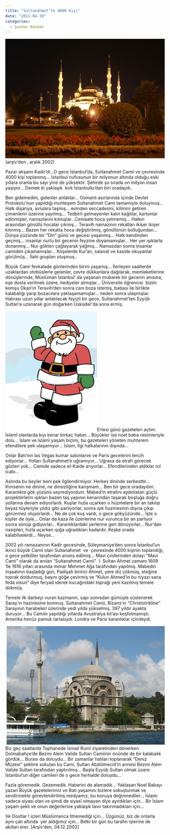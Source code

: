 ```yaml
---
title: "Sultanahmet’te 4000 Kişi"
date: "2011-04-19"
categories: 
  - Şundan Bundan
---
```


[![meczet_rb1.jpg](../uploads/2011/04/meczet_rb1.jpg)](../uploads/2011/04/meczet_rb1.jpg "meczet_rb1.jpg") (arşiv’den , aralık 2002)

Pazar akşamı Kadir’di...O gece İstanbul’da, Sultanahmet Camii ve çevresinde 4000 kişi toplanmış... İstanbul nufusunun bir milyonun altında olduğu eski yıllara oranla bu sayı yine de yüksektir. Şehirde şu sırada on milyon insan yaşıyor... Demek ki yaklaşık  kırk İstanbullu’dan biri oradaydı..

Ben gidemedim, gidenler anlatılar... Osmanlı asırlarında içinde Devlet Protokolu’nun yapıldığı muhteşem Sultanahmet Cami tamamiyle doluymuş... Halk dışarıya, avlulara taşmış... evinden seccadesini, kilimini getiren çimenlerin üzerine yayılmış... Tedbirli gelmeyenler kalın kağıtlar, kartonlar edinmişler, namazlarını kılmışlar...Cemaate hoca yetmemiş... Halkın arasından gönüllü hocalar çıkmış... Teravih namazının rekatları ikişer ikişer kılınmış... Bazen her rekatta hoca değiştirilmiş, gönüllünün bolluğundan... Dünya yüzünde bir “Din” günü ve gecesi yaşanmış... Halk kendinden geçmiş... insanlar nurlu bir gecenin feyzine doyamamışlar... Her yer ışıklarla donanmış... Nur gökten çağlayarak yağmış... Namazdan sonra insanlar camiden çıkamamışlar... Köşelerde Kur’an, salavat ve kaside okuyanlar görülmüş... İlahi grupları oluşmuş..

Büyük Cami fevkalade günlerinden birini yaşamış... İlerleyen saatlerde uzaklardan otobüslerle gelenler, çevre dükkanlara dağılarak, memleketlerine dönüşlerinde, Müslüman İstanbul’ da yaşanan mubarek bir gecenin anısına, eşe dosta verilmek üzere, hediyeler almışlar... Üniversite öğrencisi  bizim komşu Okan’ın Teravih’den sonra canı boza istemiş, babası ile birlikte kalabalığı yarıp bozacılara yaklaşamamışlar... neden sonra ulaşmışlar. Hatırası uzun yıllar anlatılacak feyizli bir gece, Sultanahmet’ten Eyyüb Sultan’a uzanarak gün doğarken Üsküdar'da sona ermiş.

[![noel_baba.jpg](../uploads/2011/04/noel_baba.jpg)](../uploads/2011/04/noel_baba.jpg "noel_baba.jpg")Ertesi günü gazeteleri açtım. İslamî olanlarda kıyı kenar birkaç haber... Büyükler ise noel baba resimleriyle dolu... İslam ve islamî yaşam biçimi, bu gazeteleri yöneten muhterem efendilere pek ulaşamıyor... İslam, İlgi halkalarının dışında...

Onlar Batı’nın las Vegas kumar salonlarını ve Paris gecelerini tercih ediyorlar... Yolları Sultanahmet’e uğramıyor... Uğrasa da etrafı görecek gözleri yok... Camide sadece el-Kaide arıyorlar... Efendilerinden aldıklar rol icabı...

Aslında bu beyler beni pek ilgilendirmiyor. Herkes dininde serbesttir... Kimsenin ne dinine, ne dinsizliğine karışmam... Ben bir gece oradaydım. Karanlıkta gök yüzünü seyrediyordum. Mabed’in etrafını aydınlatan güçlü projektörlerin ışıkları bazen taş yapının kenarından taşarak boşluğa doğru yollarına devam ediyorlardı. Kuşlar hızla uçarken o hüzmelere bir an takılıp beyaz tüyleriyle yıldız gibi parlıyorlar, sonra ışık huzmesinin dışına çıkıp görünmez oluyorlardı... Ne de çok kuş vardı, o gece gökyüzünde... İşte o kişiler de öyle... Onlar da kaza ile üzerlerine nur vurunca bir an parlıyor sonra sönüp gidiyorlar... Karanlıklardaki yerlerine geri dönüyorlar... Nur’dan nasipleri, hızla uçarken ışığa uğradıkları kadardır. Keşke orada kalabilselerdi... Neyse...

2002 yılı ramazanının Kadir gecesinde, Süleymaniye’den sonra İstanbul’un ikinci büyük Camii olan Sultanahmet  ve  çevresinde 4000 kişinin toplandığı, o gece yetkililer tarafından anons edilmiş... Mavi çinilerinden dolayı “Mavi Cami” olarak da anılan “Sultanahmet Camii”  I. Sultan Ahmet zamanı 1609 1le 1616 yılları arasında mimar Mehmet Ağa tarafından yapılmış. Mabedin inşaatının başladığı gün, Padişah birinci Ahmet, yere diz çökmüş, eteğine toprak doldurmuş, başını göğe çevirmiş ve “Kulun Ahmed’in bu niyazı sana feda olsun” diye feryad iderek kucağındaki toprağı yeni kazılmış temele dökmüş.

Temele ilk darbeyi vuran kazmanın, sapı sonradan gümüşle süslenerek Saray’ın hazinesine konmuş. Sultanahmet Camii, Bizans’ın “Christotrikline” Sarayının harabeleri üzerinde yedi yılda yükselmiş. 397 yıldır ayakta duruyor... Bu Camiin yapıldığı yıllarda Avustralya kıt’ası keşfolmamıştı. Amerika henüz pamuk tarlasıydı. Londra ve Paris karanlıklar içindeydi.  

 [![bezm.jpg](../uploads/2011/04/bezm.jpg)](../uploads/2011/04/bezm.jpg "bezm.jpg")Biz geç saatlarda Tophanede İsmail Rumî ziyaretinden dönerken Dolmabahçe’de Bezmi Alem Valide Sultan Camiinin önünde de bir kalabalık gördük... Burası da doluydu... Bir zamanlar halıları toplanarak “Deniz Müzesi” şekline sokulan bu Cami, Sultan Abdülmecid’in annesi Bezmi Alem Valide Sultan tarafından yaptırılmış... Başta Eyyüb Sultan olmak üzere İstanbul’un diğer camileri de o gece herhalde doluydu...

Fazla göremedik. Gezemedik. Haberini de alamadık... Yaklaşan Noel Babayı yazan Büyük gazetelerimiz ve Batı yaşamını bizlere sokuşturmak ve sevdirmekle görevlendirilmiş medyamız, bu konuya değinmediler... İslamı sadece siyasi olan ve şimdi de siyasî olmayan diye ayırdıkları için... Bir İslam yaşam şekli ve onun değerlerine yaklaşık tavır takınmadıkları için...

Ve Dostlar ! içleri Müslümanca titremediği için... Üzgünüz, biz de onlarla aynı çatı altında  yer aldığımız için... Belki bir gün bu tarafın işlerine de akılları erer. \[Arşiv’den, 04.12.2002\]
